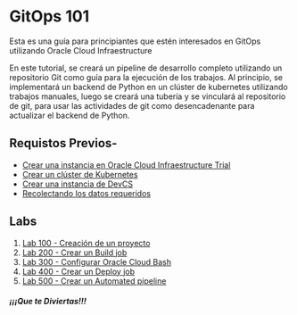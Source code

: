 # GitOps 101
Esta es una guía para principiantes que estén interesados ​​en GitOps utilizando Oracle Cloud Infraestructure

En este tutorial, se creará un pipeline de desarrollo completo utilizando un repositorio Git como guía para la ejecución de los trabajos. Al principio, se implementará un backend de Python en un clúster de kubernetes utilizando trabajos manuales, luego se creará una tubería y se vinculará al repositorio de git, para usar las actividades de git como desencadenante para actualizar el backend de Python.

## Requistos Previos- 

* [Crear una instancia en Oracle Cloud Infraestructure Trial](https://www.oracle.com/cloud/free/)
* [Crear un clúster de Kubernetes](https://www.oracle.com/webfolder/technetwork/tutorials/obe/oci/oke-full/index.html)
* [Crear una instancia de DevCS](https://docs.oracle.com/en/cloud/paas/developer-cloud/csdcs/service-setup.html#GUID-8EE9FC19-70A0-4508-A6B1-FB8425C13A91)
* [Recolectando los datos requeridos](./requiredinfos.md)

## Labs 

1. [Lab 100 - Creación de un proyecto](Lab100/Lab100.md)
2. [Lab 200 - Crear un Build job](Lab200/Lab200.md)
3. [Lab 300 - Configurar Oracle Cloud Bash](Lab300/Lab300.md)
4. [Lab 400 - Crear un Deploy job](Lab400/Lab400.md)
5. [Lab 500 - Crear un Automated pipeline](Lab500/Lab500.md)


##### ¡¡¡Que te Diviertas!!!
